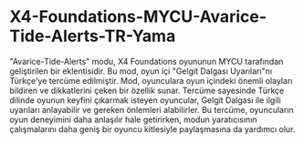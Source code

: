 # X4-Foundations-MYCU-Avarice-Tide-Alerts-TR-Yama

"Avarice-Tide-Alerts" modu, X4 Foundations oyununun MYCU tarafından geliştirilen bir eklentisidir. Bu mod, oyun içi "Gelgit Dalgası Uyarıları"nı Türkçe'ye tercüme edilmiştir. Mod, oyunculara oyun içindeki önemli olayları bildiren ve dikkatlerini çeken bir özellik sunar. Tercüme sayesinde Türkçe dilinde oyunun keyfini çıkarmak isteyen oyuncular, Gelgit Dalgası ile ilgili uyarıları anlayabilir ve gereken önlemleri alabilirler. Bu tercüme, oyuncuların oyun deneyimini daha anlaşılır hale getirirken, modun yaratıcısının çalışmalarını daha geniş bir oyuncu kitlesiyle paylaşmasına da yardımcı olur.
